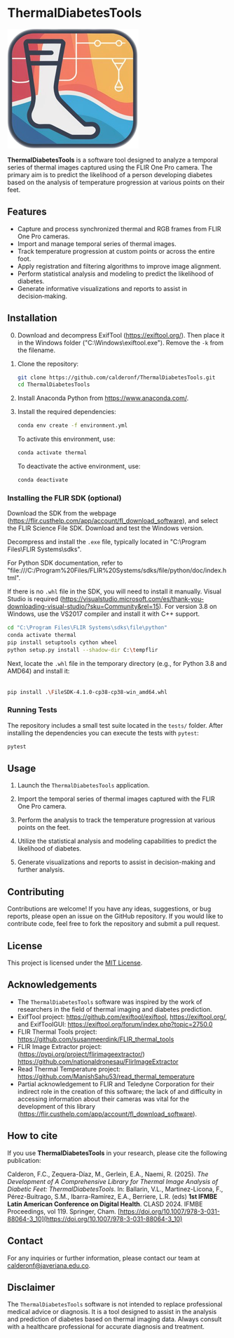 # ThermalDiabetesTools

![ThermalDiabetesTools](https://github.com/calderonf/thermalDiabetestools/blob/main/logo_thermal_%20diabetes_tools_cuadrado.png?raw=true)

**ThermalDiabetesTools** is a software tool designed to analyze a temporal series of thermal images captured using the FLIR One Pro camera. The primary aim is to predict the likelihood of a person developing diabetes based on the analysis of temperature progression at various points on their feet.

## Features

- Capture and process synchronized thermal and RGB frames from FLIR One Pro cameras.
- Import and manage temporal series of thermal images.
- Track temperature progression at custom points or across the entire foot.
- Apply registration and filtering algorithms to improve image alignment.
- Perform statistical analysis and modeling to predict the likelihood of diabetes.
- Generate informative visualizations and reports to assist in decision‑making.

## Installation

0. Download and decompress ExifTool (https://exiftool.org/). Then place it in the Windows folder ("C:\\Windows\\exiftool.exe"). Remove the `-k` from the filename.

1. Clone the repository:

   ```bash
   git clone https://github.com/calderonf/ThermalDiabetesTools.git
   cd ThermalDiabetesTools
   ```

2. Install Anaconda Python from https://www.anaconda.com/.

3. Install the required dependencies:

   ```bash
   conda env create -f environment.yml
   ```

   To activate this environment, use:

   ```bash
   conda activate thermal
   ```

   To deactivate the active environment, use:

   ```bash
   conda deactivate
   ```

### Installing the FLIR SDK (optional)

Download the SDK from the webpage (https://flir.custhelp.com/app/account/fl_download_software), and select the FLIR Science File SDK. Download and test the Windows version.

Decompress and install the `.exe` file, typically located in "C:\Program Files\FLIR Systems\sdks".

For Python SDK documentation, refer to "file:///C:/Program%20Files/FLIR%20Systems/sdks/file/python/doc/index.html".

If there is no `.whl` file in the SDK, you will need to install it manually. Visual Studio is required (https://visualstudio.microsoft.com/es/thank-you-downloading-visual-studio/?sku=Community&rel=15). For version 3.8 on Windows, use the VS2017 compiler and install it with C++ support.

   ```bash
   cd "C:\Program Files\FLIR Systems\sdks\file\python"
   conda activate thermal
   pip install setuptools cython wheel
   python setup.py install --shadow-dir C:\tempflir
   ```

   Next, locate the `.whl` file in the temporary directory (e.g., for Python 3.8 and AMD64) and install it:

   ```bash

   pip install .\FileSDK-4.1.0-cp38-cp38-win_amd64.whl
   ```

### Running Tests

The repository includes a small test suite located in the `tests/` folder.
After installing the dependencies you can execute the tests with `pytest`:

```bash
pytest
```

## Usage

1. Launch the `ThermalDiabetesTools` application.

2. Import the temporal series of thermal images captured with the FLIR One Pro camera.

3. Perform the analysis to track the temperature progression at various points on the feet.

4. Utilize the statistical analysis and modeling capabilities to predict the likelihood of diabetes.

5. Generate visualizations and reports to assist in decision-making and further analysis.

## Contributing

Contributions are welcome! If you have any ideas, suggestions, or bug reports, please open an issue on the GitHub repository. If you would like to contribute code, feel free to fork the repository and submit a pull request.

## License

This project is licensed under the [MIT License](LICENSE).

## Acknowledgements

- The `ThermalDiabetesTools` software was inspired by the work of researchers in the field of thermal imaging and diabetes prediction.
- ExifTool project: https://github.com/exiftool/exiftool, https://exiftool.org/, and ExifToolGUI: https://exiftool.org/forum/index.php?topic=2750.0
- FLIR Thermal Tools project: https://github.com/susanmeerdink/FLIR_thermal_tools
- FLIR Image Extractor project: (https://pypi.org/project/flirimageextractor/) https://github.com/nationaldronesau/FlirImageExtractor
- Read Thermal Temperature project: https://github.com/ManishSahu53/read_thermal_temperature
- Partial acknowledgement to FLIR and Teledyne Corporation for their indirect role in the creation of this software; the lack of and difficulty in accessing information about their cameras was vital for the development of this library (https://flir.custhelp.com/app/account/fl_download_software).

## How to cite

If you use **ThermalDiabetesTools** in your research, please cite the following publication:

Calderon, F.C., Zequera-Díaz, M., Gerlein, E.A., Naemi, R. (2025). *The Development of A Comprehensive Library for Thermal Image Analysis of Diabetic Feet: ThermalDiabetesTools*. In: Ballarin, V.L., Martinez-Licona, F., Pérez-Buitrago, S.M., Ibarra-Ramírez, E.A., Berriere, L.R. (eds) **1st IFMBE Latin American Conference on Digital Health**. CLASD 2024. IFMBE Proceedings, vol 119. Springer, Cham. [https://doi.org/10.1007/978-3-031-88064-3_10](https://doi.org/10.1007/978-3-031-88064-3_10)

## Contact

For any inquiries or further information, please contact our team at [calderonf@javeriana.edu.co](mailto:calderonf@javeriana.edu.co).

## Disclaimer

The `ThermalDiabetesTools` software is not intended to replace professional medical advice or diagnosis. It is a tool designed to assist in the analysis and prediction of diabetes based on thermal imaging data. Always consult with a healthcare professional for accurate diagnosis and treatment.

